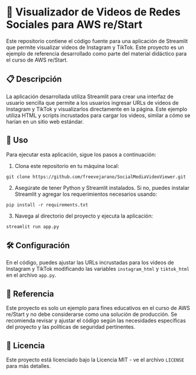 # 🎥 Visualizador de Videos de Redes Sociales para AWS re/Start

Este repositorio contiene el código fuente para una aplicación de Streamlit que permite visualizar videos de Instagram y TikTok. Este proyecto es un ejemplo de referencia desarrollado como parte del material didáctico para el curso de AWS re/Start.

## 📋 Descripción

La aplicación desarrollada utiliza Streamlit para crear una interfaz de usuario sencilla que permite a los usuarios ingresar URLs de videos de Instagram y TikTok y visualizarlos directamente en la página. Este ejemplo utiliza HTML y scripts incrustados para cargar los videos, similar a cómo se harían en un sitio web estándar.

## 🚀 Uso

Para ejecutar esta aplicación, sigue los pasos a continuación:

1. Clona este repositorio en tu máquina local:

```
git clone https://github.com/freevejarano/SocialMediaVideoViewer.git
```

2. Asegúrate de tener Python y Streamlit instalados. Si no, puedes instalar Streamlit y agregar los requerimientos necesarios usando:

```
pip install -r requirements.txt
```

3. Navega al directorio del proyecto y ejecuta la aplicación:

```
streamlit run app.py
```

## 🛠️ Configuración

En el código, puedes ajustar las URLs incrustadas para los videos de Instagram y TikTok modificando las variables `instagram_html` y `tiktok_html` en el archivo `app.py`.

## 📖 Referencia

Este proyecto es solo un ejemplo para fines educativos en el curso de AWS re/Start y no debe considerarse como una solución de producción. Se recomienda revisar y ajustar el código según las necesidades específicas del proyecto y las políticas de seguridad pertinentes.

## 📝 Licencia

Este proyecto está licenciado bajo la Licencia MIT - ve el archivo `LICENSE` para más detalles.
